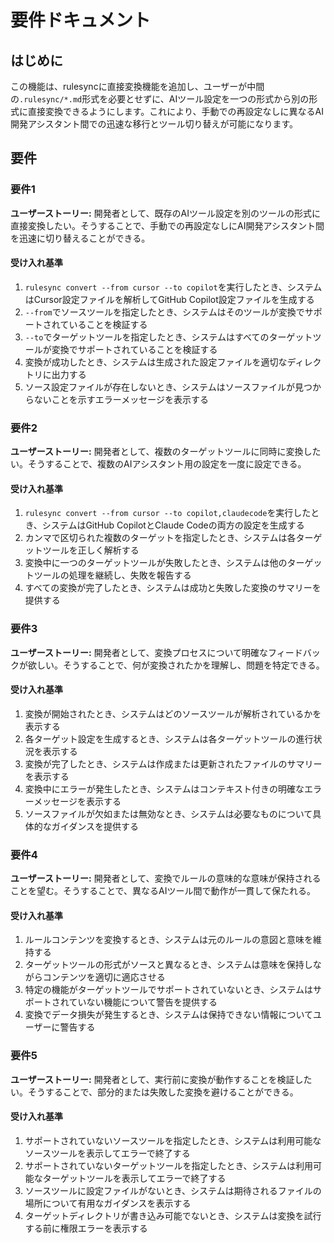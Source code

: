 # 要件ドキュメント

## はじめに

この機能は、rulesyncに直接変換機能を追加し、ユーザーが中間の`.rulesync/*.md`形式を必要とせずに、AIツール設定を一つの形式から別の形式に直接変換できるようにします。これにより、手動での再設定なしに異なるAI開発アシスタント間での迅速な移行とツール切り替えが可能になります。

## 要件

### 要件1

**ユーザーストーリー:** 開発者として、既存のAIツール設定を別のツールの形式に直接変換したい。そうすることで、手動での再設定なしにAI開発アシスタント間を迅速に切り替えることができる。

#### 受け入れ基準

1. `rulesync convert --from cursor --to copilot`を実行したとき、システムはCursor設定ファイルを解析してGitHub Copilot設定ファイルを生成する
2. `--from`でソースツールを指定したとき、システムはそのツールが変換でサポートされていることを検証する
3. `--to`でターゲットツールを指定したとき、システムはすべてのターゲットツールが変換でサポートされていることを検証する
4. 変換が成功したとき、システムは生成された設定ファイルを適切なディレクトリに出力する
5. ソース設定ファイルが存在しないとき、システムはソースファイルが見つからないことを示すエラーメッセージを表示する

### 要件2

**ユーザーストーリー:** 開発者として、複数のターゲットツールに同時に変換したい。そうすることで、複数のAIアシスタント用の設定を一度に設定できる。

#### 受け入れ基準

1. `rulesync convert --from cursor --to copilot,claudecode`を実行したとき、システムはGitHub CopilotとClaude Codeの両方の設定を生成する
2. カンマで区切られた複数のターゲットを指定したとき、システムは各ターゲットツールを正しく解析する
3. 変換中に一つのターゲットツールが失敗したとき、システムは他のターゲットツールの処理を継続し、失敗を報告する
4. すべての変換が完了したとき、システムは成功と失敗した変換のサマリーを提供する

### 要件3

**ユーザーストーリー:** 開発者として、変換プロセスについて明確なフィードバックが欲しい。そうすることで、何が変換されたかを理解し、問題を特定できる。

#### 受け入れ基準

1. 変換が開始されたとき、システムはどのソースツールが解析されているかを表示する
2. 各ターゲット設定を生成するとき、システムは各ターゲットツールの進行状況を表示する
3. 変換が完了したとき、システムは作成または更新されたファイルのサマリーを表示する
4. 変換中にエラーが発生したとき、システムはコンテキスト付きの明確なエラーメッセージを表示する
5. ソースファイルが欠如または無効なとき、システムは必要なものについて具体的なガイダンスを提供する

### 要件4

**ユーザーストーリー:** 開発者として、変換でルールの意味的な意味が保持されることを望む。そうすることで、異なるAIツール間で動作が一貫して保たれる。

#### 受け入れ基準

1. ルールコンテンツを変換するとき、システムは元のルールの意図と意味を維持する
2. ターゲットツールの形式がソースと異なるとき、システムは意味を保持しながらコンテンツを適切に適応させる
3. 特定の機能がターゲットツールでサポートされていないとき、システムはサポートされていない機能について警告を提供する
4. 変換でデータ損失が発生するとき、システムは保持できない情報についてユーザーに警告する

### 要件5

**ユーザーストーリー:** 開発者として、実行前に変換が動作することを検証したい。そうすることで、部分的または失敗した変換を避けることができる。

#### 受け入れ基準

1. サポートされていないソースツールを指定したとき、システムは利用可能なソースツールを表示してエラーで終了する
2. サポートされていないターゲットツールを指定したとき、システムは利用可能なターゲットツールを表示してエラーで終了する
3. ソースツールに設定ファイルがないとき、システムは期待されるファイルの場所について有用なガイダンスを表示する
4. ターゲットディレクトリが書き込み可能でないとき、システムは変換を試行する前に権限エラーを表示する